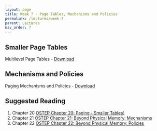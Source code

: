 ```yaml
---
layout: page
title: Week 7 - Page Tables, Mechanisms and Policies
permalink: /lectures/week-7
parent: Lectures
nav_order: 7
---
```


## Smaller Page Tables
Multilevel Page Tables - [Download](https://karthikv1392.github.io/cs3301_osn/slides/OSN_L11_Multilevel_PageTables.pdf)

## Mechanisms and Policies
Paging Mechanisms and Policies - [Download](https://karthikv1392.github.io/cs3301_osn/slides/OSN_L12_Mechanisms_Policies.pdf)



## Suggested Reading 
1. Chapter 20 [OSTEP Chapter 20: Paging - Smaller Tables)](https://pages.cs.wisc.edu/~remzi/OSTEP/vm-smalltables.pdf)
2. Chapter 21 [OSTEP Chapter 21: Beyond Physical Memory: Mechanisms](https://pages.cs.wisc.edu/~remzi/OSTEP/vm-beyondphys.pdf)
3. Chapter 22 [OSTEP Chapter 22: Beyond Physical Memory: Policies](https://pages.cs.wisc.edu/~remzi/OSTEP/vm-beyondphys-policy.pdf)